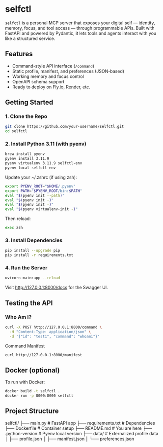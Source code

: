 # selfctl

`selfctl` is a personal MCP server that exposes your digital self — identity, memory, focus, and tool access — through programmable APIs. Built with FastAPI and powered by Pydantic, it lets tools and agents interact with you like a structured service.

## Features

- Command-style API interface (`/command`)
- Static profile, manifest, and preferences (JSON-based)
- Working memory and focus control
- OpenAPI schema support
- Ready to deploy on Fly.io, Render, etc.

## Getting Started

### 1. Clone the Repo

```bash
git clone https://github.com/your-username/selfctl.git
cd selfctl
```

### 2. Install Python 3.11 (with pyenv)

```bash
brew install pyenv
pyenv install 3.11.9
pyenv virtualenv 3.11.9 selfctl-env
pyenv local selfctl-env
```

Update your ~/.zshrc (if using zsh):

```bash
export PYENV_ROOT="$HOME/.pyenv"
export PATH="$PYENV_ROOT/bin:$PATH"
eval "$(pyenv init --path)"
eval "$(pyenv init -)"
eval "$(pyenv init -)"
eval "$(pyenv virtualenv-init -)"
```

Then reload:

```bash
exec zsh
```

### 3. Install Dependencies

```bash
pip install --upgrade pip
pip install -r requirements.txt
```

### 4. Run the Server

```bash
uvicorn main:app --reload
```
Visit http://127.0.0.1:8000/docs for the Swagger UI.

## Testing the API

### Who Am I?

```bash
curl -X POST http://127.0.0.1:8000/command \
  -H "Content-Type: application/json" \
  -d '{"id": "test1", "command": "whoami"}'
````

Command Manifest

```bash
curl http://127.0.0.1:8000/manifest
```

## Docker (optional)

To run with Docker:

```bash
docker build -t selfctl .
docker run -p 8000:8000 selfctl
```

## Project Structure

selfctl/
├── main.py                  # FastAPI app
├── requirements.txt         # Dependencies
├── Dockerfile               # Container setup
├── README.md                # You are here
├── .python-version          # Pyenv local version
├── data/                    # Externalized profile data
│   ├── profile.json
│   ├── manifest.json
│   └── preferences.json